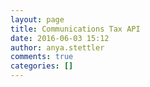```yaml
---
layout: page
title: Communications Tax API
date: 2016-06-03 15:12
author: anya.stettler
comments: true
categories: []
---
```


